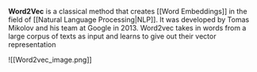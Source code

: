 **Word2Vec** is a classical method that creates [[Word Embeddings]] in the field of [[Natural Language Processing|NLP]]. It was developed by Tomas Mikolov and his team at Google in 2013. Word2vec takes in words from a large corpus of texts as input and learns to give out their vector representation


![[Word2vec_image.png]]